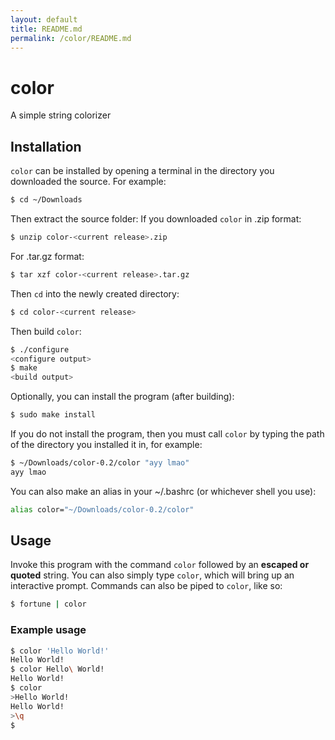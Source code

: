 ```yaml
---
layout: default
title: README.md
permalink: /color/README.md
---
```

# color
A simple string colorizer

## Installation
`color` can be installed by opening a terminal in the directory you downloaded the source. For example:
```bash
$ cd ~/Downloads
```
Then extract the source folder:
If you downloaded `color` in .zip format:
```bash
$ unzip color-<current release>.zip
```
For .tar.gz format:
```bash
$ tar xzf color-<current release>.tar.gz
```
Then `cd` into the newly created directory:
```bash
$ cd color-<current release>
```
Then build `color`:
```bash
$ ./configure
<configure output>
$ make
<build output>
```
Optionally, you can install the program (after building):
```bash
$ sudo make install
```
If you do not install the program, then you must call `color` by typing the path of the directory you installed it in, for example:
```bash
$ ~/Downloads/color-0.2/color "ayy lmao"
ayy lmao
```
You can also make an alias in your ~/.bashrc (or whichever shell you use):
```bash
alias color="~/Downloads/color-0.2/color"
```

## Usage
Invoke this program with the command `color` followed by an **escaped or quoted** string.
You can also simply type `color`, which will bring up an interactive prompt. Commands can also be piped to `color`, like so:
```bash
$ fortune | color
```

### Example usage
```bash
$ color 'Hello World!'
Hello World!
$ color Hello\ World!
Hello World!
$ color
>Hello World!
Hello World!
>\q
$
```
